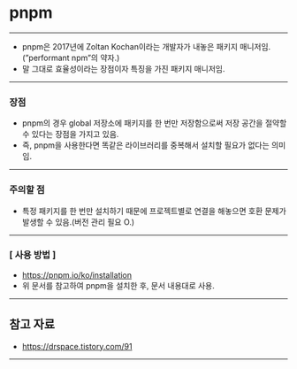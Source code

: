 # pnpm

------

- pnpm은 2017년에 Zoltan Kochan이라는 개발자가 내놓은 패키지 매니저임.(”performant npm”의 약자.)
- 말 그대로 효율성이라는 장점이자 특징을 가진 패키지 매니저임.

------

### 장점

- pnpm의 경우 global 저장소에 패키지를 한 번만 저장함으로써 저장 공간을 절약할 수 있다는 장점을 가지고 있음.
- 즉, pnpm을 사용한다면 똑같은 라이브러리를 중복해서 설치할 필요가 없다는 의미임.

------

### 주의할 점

- 특정 패키지를 한 번만 설치하기 때문에 프로젝트별로 연결을 해놓으면 호환 문제가 발생할 수 있음.(버전 관리 필요 O.)

------

### [ 사용 방법 ]

- https://pnpm.io/ko/installation
- 위 문서를 참고하여 pnpm을 설치한 후, 문서 내용대로 사용.

------

## 참고 자료

- https://drspace.tistory.com/91

------
